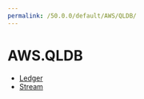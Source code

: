 ```yaml
---
permalink: /50.0.0/default/AWS/QLDB/
---
```


# AWS.QLDB



* [Ledger](Ledger.md)
* [Stream](Stream.md)